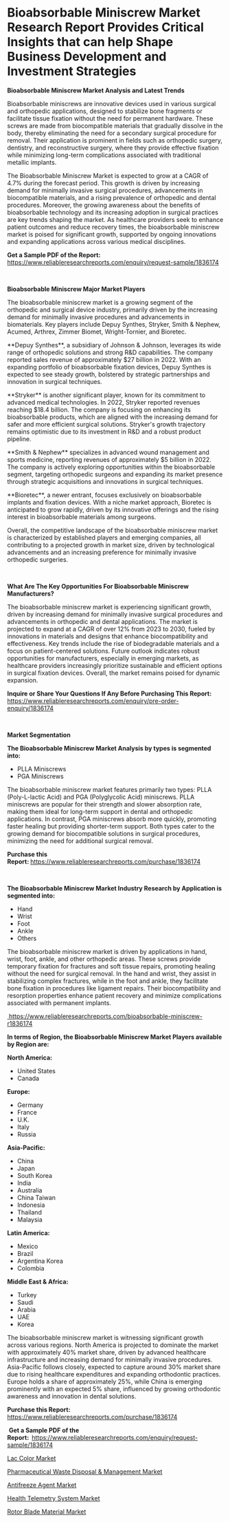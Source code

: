 <p><h1>Bioabsorbable Miniscrew Market Research Report Provides Critical Insights that can help Shape Business Development and Investment Strategies</h1></p><p><strong>Bioabsorbable Miniscrew Market Analysis and Latest Trends</strong></p>
<p><p>Bioabsorbable miniscrews are innovative devices used in various surgical and orthopedic applications, designed to stabilize bone fragments or facilitate tissue fixation without the need for permanent hardware. These screws are made from biocompatible materials that gradually dissolve in the body, thereby eliminating the need for a secondary surgical procedure for removal. Their application is prominent in fields such as orthopedic surgery, dentistry, and reconstructive surgery, where they provide effective fixation while minimizing long-term complications associated with traditional metallic implants.</p><p>The Bioabsorbable Miniscrew Market is expected to grow at a CAGR of 4.7% during the forecast period. This growth is driven by increasing demand for minimally invasive surgical procedures, advancements in biocompatible materials, and a rising prevalence of orthopedic and dental procedures. Moreover, the growing awareness about the benefits of bioabsorbable technology and its increasing adoption in surgical practices are key trends shaping the market. As healthcare providers seek to enhance patient outcomes and reduce recovery times, the bioabsorbable miniscrew market is poised for significant growth, supported by ongoing innovations and expanding applications across various medical disciplines.</p></p>
<p><strong>Get a Sample PDF of the Report:&nbsp;</strong> <a href="https://www.reliableresearchreports.com/enquiry/request-sample/1836174?utm_campaign=113&utm_medium=2&utm_source=Github&utm_content=ia&utm_term=16102024&utm_id=bioabsorbable-miniscrew">https://www.reliableresearchreports.com/enquiry/request-sample/1836174</a></p>
<p>&nbsp;</p>
<p><strong>Bioabsorbable Miniscrew Major Market Players</strong></p>
<p><p>The bioabsorbable miniscrew market is a growing segment of the orthopedic and surgical device industry, primarily driven by the increasing demand for minimally invasive procedures and advancements in biomaterials. Key players include Depuy Synthes, Stryker, Smith & Nephew, Acumed, Arthrex, Zimmer Biomet, Wright-Tornier, and Bioretec.</p><p>**Depuy Synthes**, a subsidiary of Johnson & Johnson, leverages its wide range of orthopedic solutions and strong R&D capabilities. The company reported sales revenue of approximately $27 billion in 2022. With an expanding portfolio of bioabsorbable fixation devices, Depuy Synthes is expected to see steady growth, bolstered by strategic partnerships and innovation in surgical techniques.</p><p>**Stryker** is another significant player, known for its commitment to advanced medical technologies. In 2022, Stryker reported revenues reaching $18.4 billion. The company is focusing on enhancing its bioabsorbable products, which are aligned with the increasing demand for safer and more efficient surgical solutions. Stryker's growth trajectory remains optimistic due to its investment in R&D and a robust product pipeline.</p><p>**Smith & Nephew** specializes in advanced wound management and sports medicine, reporting revenues of approximately $5 billion in 2022. The company is actively exploring opportunities within the bioabsorbable segment, targeting orthopedic surgeons and expanding its market presence through strategic acquisitions and innovations in surgical techniques.</p><p>**Bioretec**, a newer entrant, focuses exclusively on bioabsorbable implants and fixation devices. With a niche market approach, Bioretec is anticipated to grow rapidly, driven by its innovative offerings and the rising interest in bioabsorbable materials among surgeons.</p><p>Overall, the competitive landscape of the bioabsorbable miniscrew market is characterized by established players and emerging companies, all contributing to a projected growth in market size, driven by technological advancements and an increasing preference for minimally invasive orthopedic surgeries.</p></p>
<p>&nbsp;</p>
<p><strong>What Are The Key Opportunities For Bioabsorbable Miniscrew Manufacturers?</strong></p>
<p><p>The bioabsorbable miniscrew market is experiencing significant growth, driven by increasing demand for minimally invasive surgical procedures and advancements in orthopedic and dental applications. The market is projected to expand at a CAGR of over 12% from 2023 to 2030, fueled by innovations in materials and designs that enhance biocompatibility and effectiveness. Key trends include the rise of biodegradable materials and a focus on patient-centered solutions. Future outlook indicates robust opportunities for manufacturers, especially in emerging markets, as healthcare providers increasingly prioritize sustainable and efficient options in surgical fixation devices. Overall, the market remains poised for dynamic expansion.</p></p>
<p><strong>Inquire or Share Your Questions If Any Before Purchasing This Report:</strong> <a href="https://www.reliableresearchreports.com/enquiry/pre-order-enquiry/1836174?utm_campaign=113&utm_medium=2&utm_source=Github&utm_content=ia&utm_term=16102024&utm_id=bioabsorbable-miniscrew">https://www.reliableresearchreports.com/enquiry/pre-order-enquiry/1836174</a></p>
<p>&nbsp;</p>
<p><strong>Market Segmentation</strong></p>
<p><strong>The Bioabsorbable Miniscrew Market Analysis by types is segmented into:</strong></p>
<p><ul><li>PLLA Miniscrews</li><li>PGA Miniscrews</li></ul></p>
<p><p>The bioabsorbable miniscrew market features primarily two types: PLLA (Poly-L-lactic Acid) and PGA (Polyglycolic Acid) miniscrews. PLLA miniscrews are popular for their strength and slower absorption rate, making them ideal for long-term support in dental and orthopedic applications. In contrast, PGA miniscrews absorb more quickly, promoting faster healing but providing shorter-term support. Both types cater to the growing demand for biocompatible solutions in surgical procedures, minimizing the need for additional surgical removal.</p></p>
<p><strong>Purchase this Report:&nbsp;</strong><a href="https://www.reliableresearchreports.com/purchase/1836174?utm_campaign=113&utm_medium=2&utm_source=Github&utm_content=ia&utm_term=16102024&utm_id=bioabsorbable-miniscrew">https://www.reliableresearchreports.com/purchase/1836174</a></p>
<p>&nbsp;</p>
<p><strong>The Bioabsorbable Miniscrew Market Industry Research by Application is segmented into:</strong></p>
<p><ul><li>Hand</li><li>Wrist</li><li>Foot</li><li>Ankle</li><li>Others</li></ul></p>
<p><p>The bioabsorbable miniscrew market is driven by applications in hand, wrist, foot, ankle, and other orthopedic areas. These screws provide temporary fixation for fractures and soft tissue repairs, promoting healing without the need for surgical removal. In the hand and wrist, they assist in stabilizing complex fractures, while in the foot and ankle, they facilitate bone fixation in procedures like ligament repairs. Their biocompatibility and resorption properties enhance patient recovery and minimize complications associated with permanent implants.</p></p>
<p><a href="https://www.reliableresearchreports.com/bioabsorbable-miniscrew-r1836174?utm_campaign=113&utm_medium=2&utm_source=Github&utm_content=ia&utm_term=16102024&utm_id=bioabsorbable-miniscrew">&nbsp;https://www.reliableresearchreports.com/bioabsorbable-miniscrew-r1836174</a></p>
<p><strong>In terms of Region, the Bioabsorbable Miniscrew Market Players available by Region are:</strong></p>
<p>
    <p> <strong> North America: </strong>
        <ul>
            <li>United States</li>
            <li>Canada</li>
        </ul>
        </p> 
    <p> <strong> Europe: </strong>
        <ul>
            <li>Germany</li>
            <li>France</li>
            <li>U.K.</li>
            <li>Italy</li>
            <li>Russia</li>
        </ul>
        </p> 
    <p> <strong> Asia-Pacific: </strong>
        <ul>
            <li>China</li>
            <li>Japan</li>
            <li>South Korea</li>
            <li>India</li>
            <li>Australia</li>
            <li>China Taiwan</li>
            <li>Indonesia</li>
            <li>Thailand</li>
            <li>Malaysia</li>
        </ul>
        </p> 
    <p> <strong> Latin America: </strong>
        <ul>
            <li>Mexico</li>
            <li>Brazil</li>
            <li>Argentina Korea</li>
            <li>Colombia</li>
        </ul>
        </p> 
    <p> <strong> Middle East & Africa: </strong>
        <ul>
            <li>Turkey</li>
            <li>Saudi</li>
            <li>Arabia</li>
            <li>UAE</li>
            <li>Korea</li>
        </ul>
    </p>
    </p>
<p><p>The bioabsorbable miniscrew market is witnessing significant growth across various regions. North America is projected to dominate the market with approximately 40% market share, driven by advanced healthcare infrastructure and increasing demand for minimally invasive procedures. Asia-Pacific follows closely, expected to capture around 30% market share due to rising healthcare expenditures and expanding orthodontic practices. Europe holds a share of approximately 25%, while China is emerging prominently with an expected 5% share, influenced by growing orthodontic awareness and innovation in dental solutions.</p></p>
<p><strong>Purchase this Report: </strong><a href="https://www.reliableresearchreports.com/purchase/1836174?utm_campaign=113&utm_medium=2&utm_source=Github&utm_content=ia&utm_term=16102024&utm_id=bioabsorbable-miniscrew">https://www.reliableresearchreports.com/purchase/1836174</a></p>
<p>&nbsp;<strong>Get a Sample PDF of the Report:&nbsp;&nbsp;</strong><a href="https://www.reliableresearchreports.com/enquiry/request-sample/1836174?utm_campaign=113&utm_medium=2&utm_source=Github&utm_content=ia&utm_term=16102024&utm_id=bioabsorbable-miniscrew">https://www.reliableresearchreports.com/enquiry/request-sample/1836174</a></p>
<p><strong></strong></p>
<p><p><a href="https://www.linkedin.com/pulse/competitive-intelligence-lac-color-market-key-players-strategies-eghje?utm_campaign=113&utm_medium=2&utm_source=Github&utm_content=ia&utm_term=16102024&utm_id=bioabsorbable-miniscrew">Lac Color Market</a></p><p><a href="https://github.com/NathanColeman327/Market-Research-Report-List-1/blob/main/pharmaceutical-waste-disposal-management-market.md?utm_campaign=113&utm_medium=2&utm_source=Github&utm_content=ia&utm_term=16102024&utm_id=bioabsorbable-miniscrew">Pharmaceutical Waste Disposal & Management Market</a></p><p><a href="https://www.linkedin.com/pulse/global-antifreeze-agent-industry-analysis-share-growth-trends-mn7me?utm_campaign=113&utm_medium=2&utm_source=Github&utm_content=ia&utm_term=16102024&utm_id=bioabsorbable-miniscrew">Antifreeze Agent Market</a></p><p><a href="https://github.com/RuthLucas64/Market-Research-Report-List-1/blob/main/health-telemetry-system-market.md?utm_campaign=113&utm_medium=2&utm_source=Github&utm_content=ia&utm_term=16102024&utm_id=bioabsorbable-miniscrew">Health Telemetry System Market</a></p><p><a href="https://www.linkedin.com/pulse/exploring-rotor-blade-material-market-strategic-insights-growth-3epje?utm_campaign=113&utm_medium=2&utm_source=Github&utm_content=ia&utm_term=16102024&utm_id=bioabsorbable-miniscrew">Rotor Blade Material Market</a></p></p>